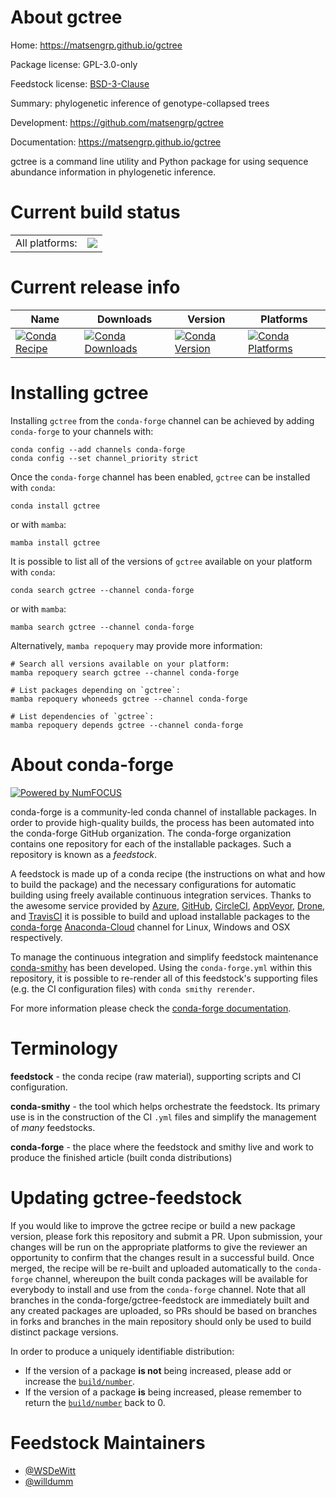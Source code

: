 About gctree
============

Home: https://matsengrp.github.io/gctree

Package license: GPL-3.0-only

Feedstock license: [BSD-3-Clause](https://github.com/conda-forge/gctree-feedstock/blob/main/LICENSE.txt)

Summary: phylogenetic inference of genotype-collapsed trees

Development: https://github.com/matsengrp/gctree

Documentation: https://matsengrp.github.io/gctree

gctree is a command line utility and Python package for using
sequence abundance information in phylogenetic inference.


Current build status
====================


<table><tr><td>All platforms:</td>
    <td>
      <a href="https://dev.azure.com/conda-forge/feedstock-builds/_build/latest?definitionId=15618&branchName=main">
        <img src="https://dev.azure.com/conda-forge/feedstock-builds/_apis/build/status/gctree-feedstock?branchName=main">
      </a>
    </td>
  </tr>
</table>

Current release info
====================

| Name | Downloads | Version | Platforms |
| --- | --- | --- | --- |
| [![Conda Recipe](https://img.shields.io/badge/recipe-gctree-green.svg)](https://anaconda.org/conda-forge/gctree) | [![Conda Downloads](https://img.shields.io/conda/dn/conda-forge/gctree.svg)](https://anaconda.org/conda-forge/gctree) | [![Conda Version](https://img.shields.io/conda/vn/conda-forge/gctree.svg)](https://anaconda.org/conda-forge/gctree) | [![Conda Platforms](https://img.shields.io/conda/pn/conda-forge/gctree.svg)](https://anaconda.org/conda-forge/gctree) |

Installing gctree
=================

Installing `gctree` from the `conda-forge` channel can be achieved by adding `conda-forge` to your channels with:

```
conda config --add channels conda-forge
conda config --set channel_priority strict
```

Once the `conda-forge` channel has been enabled, `gctree` can be installed with `conda`:

```
conda install gctree
```

or with `mamba`:

```
mamba install gctree
```

It is possible to list all of the versions of `gctree` available on your platform with `conda`:

```
conda search gctree --channel conda-forge
```

or with `mamba`:

```
mamba search gctree --channel conda-forge
```

Alternatively, `mamba repoquery` may provide more information:

```
# Search all versions available on your platform:
mamba repoquery search gctree --channel conda-forge

# List packages depending on `gctree`:
mamba repoquery whoneeds gctree --channel conda-forge

# List dependencies of `gctree`:
mamba repoquery depends gctree --channel conda-forge
```


About conda-forge
=================

[![Powered by
NumFOCUS](https://img.shields.io/badge/powered%20by-NumFOCUS-orange.svg?style=flat&colorA=E1523D&colorB=007D8A)](https://numfocus.org)

conda-forge is a community-led conda channel of installable packages.
In order to provide high-quality builds, the process has been automated into the
conda-forge GitHub organization. The conda-forge organization contains one repository
for each of the installable packages. Such a repository is known as a *feedstock*.

A feedstock is made up of a conda recipe (the instructions on what and how to build
the package) and the necessary configurations for automatic building using freely
available continuous integration services. Thanks to the awesome service provided by
[Azure](https://azure.microsoft.com/en-us/services/devops/), [GitHub](https://github.com/),
[CircleCI](https://circleci.com/), [AppVeyor](https://www.appveyor.com/),
[Drone](https://cloud.drone.io/welcome), and [TravisCI](https://travis-ci.com/)
it is possible to build and upload installable packages to the
[conda-forge](https://anaconda.org/conda-forge) [Anaconda-Cloud](https://anaconda.org/)
channel for Linux, Windows and OSX respectively.

To manage the continuous integration and simplify feedstock maintenance
[conda-smithy](https://github.com/conda-forge/conda-smithy) has been developed.
Using the ``conda-forge.yml`` within this repository, it is possible to re-render all of
this feedstock's supporting files (e.g. the CI configuration files) with ``conda smithy rerender``.

For more information please check the [conda-forge documentation](https://conda-forge.org/docs/).

Terminology
===========

**feedstock** - the conda recipe (raw material), supporting scripts and CI configuration.

**conda-smithy** - the tool which helps orchestrate the feedstock.
                   Its primary use is in the construction of the CI ``.yml`` files
                   and simplify the management of *many* feedstocks.

**conda-forge** - the place where the feedstock and smithy live and work to
                  produce the finished article (built conda distributions)


Updating gctree-feedstock
=========================

If you would like to improve the gctree recipe or build a new
package version, please fork this repository and submit a PR. Upon submission,
your changes will be run on the appropriate platforms to give the reviewer an
opportunity to confirm that the changes result in a successful build. Once
merged, the recipe will be re-built and uploaded automatically to the
`conda-forge` channel, whereupon the built conda packages will be available for
everybody to install and use from the `conda-forge` channel.
Note that all branches in the conda-forge/gctree-feedstock are
immediately built and any created packages are uploaded, so PRs should be based
on branches in forks and branches in the main repository should only be used to
build distinct package versions.

In order to produce a uniquely identifiable distribution:
 * If the version of a package **is not** being increased, please add or increase
   the [``build/number``](https://docs.conda.io/projects/conda-build/en/latest/resources/define-metadata.html#build-number-and-string).
 * If the version of a package **is** being increased, please remember to return
   the [``build/number``](https://docs.conda.io/projects/conda-build/en/latest/resources/define-metadata.html#build-number-and-string)
   back to 0.

Feedstock Maintainers
=====================

* [@WSDeWitt](https://github.com/WSDeWitt/)
* [@willdumm](https://github.com/willdumm/)

